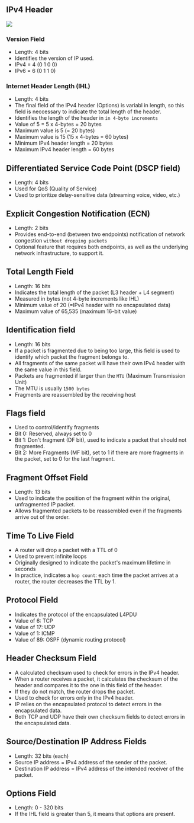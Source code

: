 ## IPv4 Header
<img src="https://github.com/matoanbach/networking/blob/main/pics/w6.1.png"/>

### Version Field
- Length: 4 bits
- Identifies the version of IP used.
- IPv4 = 4 (0 1 0 0)
- IPv6 = 6 (0 1 1 0)

### Internet Header Length (IHL)
- Length: 4 bits
- The final field of the IPv4 header (Options) is variabl in length, so this field is neccessary to indicate the total length of the header.
- Identifies the length of the header in `in 4-byte increments`
- Value of 5 = 5 x 4-bytes = 20 bytes
- Maximum value is 5 (= 20 bytes)
- Maximum value is 15 (15 x 4-bytes = 60 bytes)
- Minimum IPv4 header length = 20 bytes
- Maximum IPv4 header length = 60 bytes

## Differentiated Service Code Point (DSCP field)
- Length: 4 bits
- Used for QoS (Quality of Service)
- Used to prioritize delay-sensitive data (streaming voice, video, etc.)

## Explicit Congestion Notification (ECN)
- Length: 2 bits
- Provides end-to-end (between two endpoints) notification of network congestion `without dropping packets`
- Optional feature that requires both endpoints, as well as the underlying network infrastructure, to support it.

## Total Length Field
- Length: 16 bits
- Indicates the total length of the packet (L3 header + L4 segment)
- Measured in bytes (not 4-byte increments like IHL)
- Minimum value of 20 (=IPv4 header with no encapsulated data)
- Maximum value of 65,535 (maximum 16-bit value)

## Identification field
- Length: 16 bits
- If a packet is fragmented due to being too large, this field is used to identify which packet the fragment belongs to.
- All fragments of the same packet will have their own IPv4 header with the same value in this field.
- Packets are fragmented if larger than the `MTU` (Maximum Transmission Unit)
- The MTU is usually `1500 bytes`
- Fragments are reassembled by the receiving host

## Flags field
- Used to control/identify fragments
- Bit 0: Reserved, always set to 0
- Bit 1: Don't fragment (DF bit), used to indicate a packet that should not fragmented.
- Bit 2: More Fragments (MF bit), set to 1 if there are more fragments in the packet, set to 0 for the last fragment.

## Fragment Offset Field 
- Length: 13 bits
- Used to indicate the position of the fragment within the original, unfragmented IP packet.
- Allows fragmented packets to be reassembled even if the fragments arrive out of the order.

## Time To Live Field
- A router will drop a packet with a TTL of 0
- Used to prevent infinite loops
- Originally designed to indicate the packet's maximum lifetime in seconds
- In practice, indicates a `hop count`: each time the packet arrives at a router, the router decreases the TTL by 1.

## Protocol Field
- Indicates the protocol of the encapsulated L4PDU
- Value of 6: TCP
- Value of 17: UDP
- Value of 1: ICMP
- Value of 89: OSPF (dynamic routing protocol)

## Header Checksum Field
- A calculated checksum used to check for errors in the IPv4 header.
- When a router receives a packet, it calculates the checksum of the header and compares it to the one in this field of the header.
- If they do not match, the router drops the packet.
- Used to check for errors only in the IPv4 header.
- IP relies on the encapsulated protocol to detect errors in the encapsulated data.
- Both TCP and UDP have their own checksum fields to detect errors in the encapsulated data.

## Source/Destination IP Address Fields
- Length: 32 bits (each)
- Source IP address = IPv4 address of the sender of the packet.
- Destination IP address = IPv4 address of the intended receiver of the packet.

## Options Field
- Length: 0 - 320 bits
- If the IHL field is greater than 5, it means that options are present.